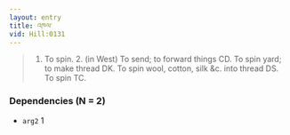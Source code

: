 ```yaml
---
layout: entry
title: འཁལ་
vid: Hill:0131
---
```

> 1. To spin. 2. (in West) To send; to forward things CD. To spin yard; to make thread DK. To spin wool, cotton, silk &c. into thread DS. To spin TC.
### Dependencies (N = 2)
* `arg2` 1
